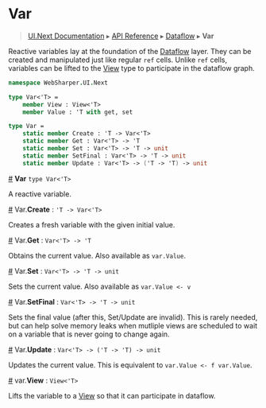 # Var
> [UI.Next Documentation](UINext.md) ▸ [API Reference](UINext-API.md) ▸ [Dataflow](UINext-Dataflow.md) ▸ **Var**

Reactive variables lay at the foundation of the [Dataflow](UINext-Dataflow.md) layer.
They can be created and manipulated just like regular `ref` cells.
Unlike `ref` cells, variables can be lifted to the [View](UINext-View.md) type to
participate in the dataflow graph.

```fsharp
namespace WebSharper.UI.Next

type Var<'T> =
    member View : View<'T>
    member Value : 'T with get, set

type Var =
    static member Create : 'T -> Var<'T>
    static member Get : Var<'T> -> 'T
    static member Set : Var<'T> -> 'T -> unit
    static member SetFinal : Var<'T> -> 'T -> unit
    static member Update : Var<'T> -> ('T -> 'T) -> unit
```

<a name="Var"></a>

[#](#Var) **Var** `type Var<'T>`

A reactive variable.

<a name="Create"></a>

[#](#Create) Var.**Create** : `'T -> Var<'T>`

Creates a fresh variable with the given initial value.

<a name="Get"></a>

[#](#Get) Var.**Get** : `Var<'T> -> 'T`

Obtains the current value.  Also available as `var.Value`.

<a name="Set"></a>

[#](#Set) Var.**Set** : `Var<'T> -> 'T -> unit`

Sets the current value.  Also available as `var.Value <- v`

<a name="SetFinal"></a>

[#](#SetFinal) Var.**SetFinal** : `Var<'T> -> 'T -> unit`

Sets the final value (after this, Set/Update are invalid).
This is rarely needed, but can help solve memory leaks when
mutliple views are scheduled to wait on a variable that is never
going to change again.

<a name="Update"></a>

[#](#Update) Var.**Update** : `Var<'T> -> ('T -> 'T) -> unit`

Updates the current value.  This is equivalent to `var.Value <- f var.Value`.

<a name="View"></a>

[#](#View) var.**View** : `View<'T>`

Lifts the variable to a [View](UINext-View.md) so that it can participate in dataflow.
